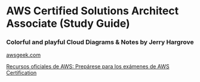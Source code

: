 # AWS Certified Solutions Architect Associate (Study Guide)

### Colorful and playful Cloud Diagrams & Notes by Jerry Hargrove

[awsgeek.com](https://www.awsgeek.com/)

[Recursos oficiales de AWS: Prepárese para los exámenes de AWS Certification](https://aws.amazon.com/es/certification/certification-prep/?nc2=sb_ce_ep)
